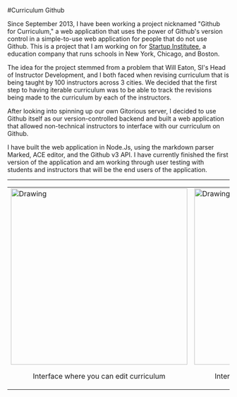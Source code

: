 #Curriculum Github

Since September 2013, I have been working a project nicknamed "Github for Curriculum," a web application that uses the power of Github's version control in a simple-to-use web application for people that do not use Github. This is a project that I am working on for [Startup Institutee](http://startupinstitute.com/), a education company that runs schools in New York, Chicago, and Boston.

The idea for the project stemmed from a problem that Will Eaton, SI's Head of Instructor Development, and I both faced when revising curriculum that is being taught by 100 instructors across 3 cities. We decided that the first step to having iterable curriculum was to be able to track the revisions being made to the curriculum by each of the instructors. 

After looking into spinning up our own Gitorious server, I decided to use Github itself as our version-controlled backend and built a web application that allowed non-technical instructors to interface with our curriculum on Github.

I have built the web application in Node.Js, using the markdown parser Marked, ACE editor, and the Github v3 API. I have currently finished the first version of the application and am working through user testing with students and instructors that will be the end users of the application.

---

<center>
<table cellpadding="10">
	<tr>
		<td>
			<img src="/images/curriculum_github_edit.png" alt="Drawing" style="width: 400px;"/>
			<center>
				<p> Interface where you can edit curriculum</p>
			</center>
		</td>
		<td>
			<img src="/images/curriculum_github_view.png" alt="Drawing" style="width: 400px;"/>
			<center>
				<p> Interface where you can view curriculum</p>
			</center>
		</td>
	</tr>
</table>
</center>